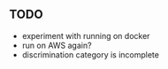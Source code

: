## TODO
* experiment with running on docker
* run on AWS again?
* discrimination category is incomplete